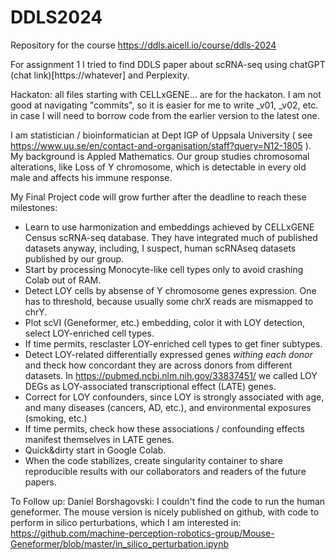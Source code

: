 # DDLS2024
Repository for the course https://ddls.aicell.io/course/ddls-2024

For assignment 1 I tried to find DDLS paper about scRNA-seq using chatGPT (chat link)[https://whatever] and Perplexity.

Hackaton: all files starting with CELLxGENE... are for the hackaton. 
I am not good at navigating "commits", so it is easier for me to write _v01, _v02, etc. in case I will need to borrow code from the earlier version to the latest one.

I am statistician / bioinformatician at Dept IGP of Uppsala University ( see https://www.uu.se/en/contact-and-organisation/staff?query=N12-1805 ).
My background is Appled Mathematics. 
Our group studies chromosomal alterations, like Loss of Y chromosome, which is detectable in every old male and affects his immune response.

My Final Project code will grow further after the deadline to reach these milestones:

- Learn to use harmonization and embeddings achieved by CELLxGENE Census scRNA-seq database. They have integrated much of published datasets anyway, including, I suspect, human scRNAseq datasets published by our group.
- Start by processing Monocyte-like cell types only to avoid crashing Colab out of RAM.
- Detect LOY cells by absense of Y chromosome genes expression. One has to threshold, because usually some chrX reads are mismapped to chrY.
- Plot scVI (Geneformer, etc.) embedding, color it with LOY detection, select LOY-enriched cell types.
- If time permits, resclaster LOY-enriched cell types to get finer subtypes.
- Detect LOY-related differentially expressed genes _withing each donor_ and theck how concordant they are across donors from different datasets. In https://pubmed.ncbi.nlm.nih.gov/33837451/ we called LOY DEGs as LOY-associated transcriptional effect (LATE) genes.
- Correct for LOY confounders, since LOY is strongly associated with age, and many diseases (cancers, AD, etc.), and environmental exposures (smoking, etc.)
- If time permits, check how these associations / confounding effects manifest themselves in LATE genes.
- Quick&dirty start in Google Colab.
- When the code stabilizes, create singularity container to share reproducible results with our collaborators and readers of the future papers.

To Follow up:
Daniel Borshagovski: I couldn't find the code to run the human geneformer. The mouse version is nicely published on github, with code to perform in silico perturbations, which I am interested in: https://github.com/machine-perception-robotics-group/Mouse-Geneformer/blob/master/in_silico_perturbation.ipynb
